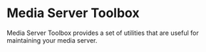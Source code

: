 # Media Server Toolbox

Media Server Toolbox provides a set of utilities that are useful for maintaining your media server.
